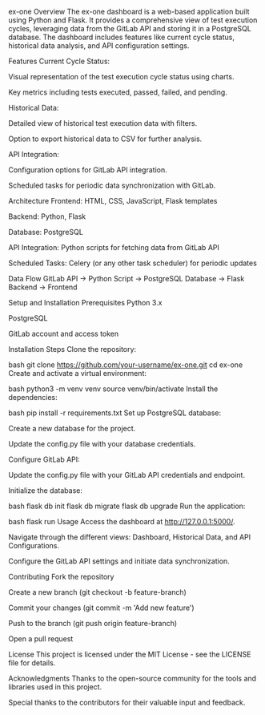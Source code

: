 ex-one
Overview
The ex-one dashboard is a web-based application built using Python and Flask. It provides a comprehensive view of test execution cycles, leveraging data from the GitLab API and storing it in a PostgreSQL database. The dashboard includes features like current cycle status, historical data analysis, and API configuration settings.

Features
Current Cycle Status:

Visual representation of the test execution cycle status using charts.

Key metrics including tests executed, passed, failed, and pending.

Historical Data:

Detailed view of historical test execution data with filters.

Option to export historical data to CSV for further analysis.

API Integration:

Configuration options for GitLab API integration.

Scheduled tasks for periodic data synchronization with GitLab.

Architecture
Frontend: HTML, CSS, JavaScript, Flask templates

Backend: Python, Flask

Database: PostgreSQL

API Integration: Python scripts for fetching data from GitLab API

Scheduled Tasks: Celery (or any other task scheduler) for periodic updates

Data Flow
GitLab API -> Python Script -> PostgreSQL Database -> Flask Backend -> Frontend

Setup and Installation
Prerequisites
Python 3.x

PostgreSQL

GitLab account and access token

Installation Steps
Clone the repository:

bash
git clone https://github.com/your-username/ex-one.git
cd ex-one
Create and activate a virtual environment:

bash
python3 -m venv venv
source venv/bin/activate
Install the dependencies:

bash
pip install -r requirements.txt
Set up PostgreSQL database:

Create a new database for the project.

Update the config.py file with your database credentials.

Configure GitLab API:

Update the config.py file with your GitLab API credentials and endpoint.

Initialize the database:

bash
flask db init
flask db migrate
flask db upgrade
Run the application:

bash
flask run
Usage
Access the dashboard at http://127.0.0.1:5000/.

Navigate through the different views: Dashboard, Historical Data, and API Configurations.

Configure the GitLab API settings and initiate data synchronization.

Contributing
Fork the repository

Create a new branch (git checkout -b feature-branch)

Commit your changes (git commit -m 'Add new feature')

Push to the branch (git push origin feature-branch)

Open a pull request

License
This project is licensed under the MIT License - see the LICENSE file for details.

Acknowledgments
Thanks to the open-source community for the tools and libraries used in this project.

Special thanks to the contributors for their valuable input and feedback.